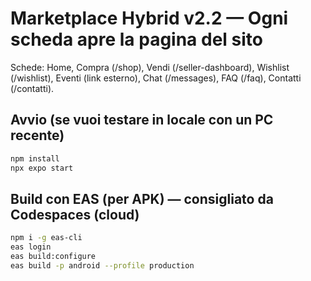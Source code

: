 # Marketplace Hybrid v2.2 — Ogni scheda apre la pagina del sito

Schede: Home, Compra (/shop), Vendi (/seller-dashboard), Wishlist (/wishlist), Eventi (link esterno), Chat (/messages), FAQ (/faq), Contatti (/contatti).

## Avvio (se vuoi testare in locale con un PC recente)
```bash
npm install
npx expo start
```

## Build con EAS (per APK) — consigliato da Codespaces (cloud)
```bash
npm i -g eas-cli
eas login
eas build:configure
eas build -p android --profile production
```
